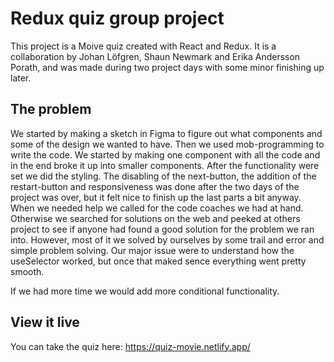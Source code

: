 # Redux quiz group project

This project is a Moive quiz created with React and Redux. It is a collaboration by Johan Löfgren, Shaun Newmark and Erika Andersson Porath, and was made during two project days with some minor finishing up later.

## The problem

We started by making a sketch in Figma to figure out what components and some of the design we wanted to have. 
Then we used mob-programming to write the code. We started by making one component with all the code and in the end broke it up into smaller components. 
After the functionality were set we did the styling. The disabling of the next-button, the addition of the restart-button and responsiveness was done after the two days of the project was over, but it felt nice to finish up the last parts a bit anyway. 
When we needed help we called for the code coaches we had at hand. Otherwise we searched for solutions on the web and peeked at others project to see if anyone had found a good solution for the problem we ran into. However, most of it we solved by ourselves by some trail and error and simple problem solving. 
Our major issue were to understand how the useSelector worked, but once that maked sence everything went pretty smooth.

If we had more time we would add more conditional functionality.

## View it live

You can take the quiz here: https://quiz-movie.netlify.app/
